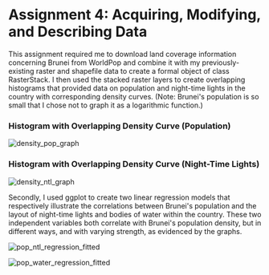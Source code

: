 # Assignment 4: Acquiring, Modifying, and Describing Data

This assignment required me to download land coverage information concerning Brunei from WorldPop and combine it with my previously-existing raster and shapefile data to create a formal object of class RasterStack. I then used the stacked raster layers to create overlapping histograms that provided data on population and night-time lights in the country with corresponding density curves. (Note: Brunei's population is so small that I chose not to graph it as a logarithmic function.) 

### Histogram with Overlapping Density Curve (Population)
![density_pop_graph](https://user-images.githubusercontent.com/70035366/111082810-96a70100-84e0-11eb-8715-2cb5b70576dd.png)

### Histogram with Overlapping Density Curve (Night-Time Lights)
![density_ntl_graph](https://user-images.githubusercontent.com/70035366/111082814-99a1f180-84e0-11eb-8c8e-ba88adf37435.png)

Secondly, I used ggplot to create two linear regression models that respectively illustrate the correlations between Brunei's population and the layout of night-time lights and bodies of water within the country. These two independent variables both correlate with Brunei's population density, but in different ways, and with varying strength, as evidenced by the graphs. 

![pop_ntl_regression_fitted](https://user-images.githubusercontent.com/70035366/111084645-db836580-84e9-11eb-8740-0713afe0ad80.png)

![pop_water_regression_fitted](https://user-images.githubusercontent.com/70035366/111084648-dc1bfc00-84e9-11eb-8254-6de18ee1468d.png)

